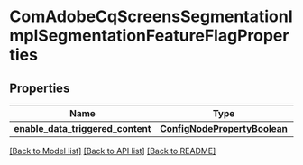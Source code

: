 # ComAdobeCqScreensSegmentationImplSegmentationFeatureFlagProperties

## Properties
Name | Type | Description | Notes
------------ | ------------- | ------------- | -------------
**enable_data_triggered_content** | [**ConfigNodePropertyBoolean**](ConfigNodePropertyBoolean.md) |  | [optional] 

[[Back to Model list]](../README.md#documentation-for-models) [[Back to API list]](../README.md#documentation-for-api-endpoints) [[Back to README]](../README.md)


